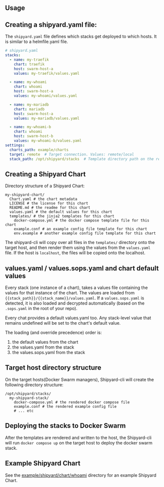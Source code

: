 ## Usage

## Creating a shipyard.yaml file:

The `shipyard.yaml` file defines which stacks get deployed to which hosts. It is similar to a helmfile.yaml file.

```yaml
# shipyard.yaml
stacks:
  - name: my-traefik
    chart: traefik
    host: swarm-host-a
    values: my-traefik/values.yaml

  - name: my-whoami
    chart: whoami
    host: swarm-host-a
    values: my-whoami/values.yaml

  - name: my-mariadb
    chart: mariadb
    host: swarm-host-a
    values: my-mariadb/values.yaml

  - name: my-whoami-b
    chart: whoami
    host: swarm-host-b
    values: my-whoami-b/values.yaml
settings:
  charts_path: example/charts
  target: remote  # Target connection. Values: remote/local
  stack_path: /opt/shipyard/stacks  # Template directory path on the remote host
```

## Creating a Shipyard Chart

Directory structure of a Shipyard Chart:

```
my-shipyard-chart/
  Chart.yaml # the chart metadata
  LICENSE # the license for this chart
  README.md # the readme for this chart
  values.yaml # the default values for this chart
  templates/ # the jinja2 templates for this chart
    docker-compose.yml # the docker compose template file for this chart
    example.conf # an example config file template for this chart
    env.example # another example config file template for this chart
```

The shipyard-cli will copy over all files in the `templates/` directory onto the target host, and then render them using the values from the `values.yaml` file.
If the host is `localhost`, the files will be copied onto the localhost.

## values.yaml / values.sops.yaml and chart default values

Every stack (one instance of a chart), takes a values file containing the values for that instance of the chart.
The values are loaded from `{{stack_path}}/{{stack_name}}/values.yaml`. If a `values.sops.yaml` is detected, it is also loaded and decrypted automatically (based on the `.sops.yaml` in the root of your repo).

Every chat provides a default values.yaml too. Any stack-level value that remains undefined will be set to the chart's default value.

The loading (and override precedence) order is:

1. the default values from the chart
2. the values.yaml from the stack
3. the values.sops.yaml from the stack

## Target host directory structure

On the target hosts(Docker Swarm managers), Shipyard-cli will create the following directory structure:

```
/opt/shipyard/stacks/
  my-shipyard-stack/
    docker-compose.yml # the rendered docker compose file
    example.conf # the rendered example config file
    # ... etc
```

## Deploying the stacks to Docker Swarm
After the templates are rendered and written to the host, the Shipyard-cli will run `docker compose up` on the target host to deploy the docker swarm stack.


## Example Shipyard Chart

See the [example/shipyard/chart/whoami](example/charts/whoami) directory for an example Shipyard Chart.

